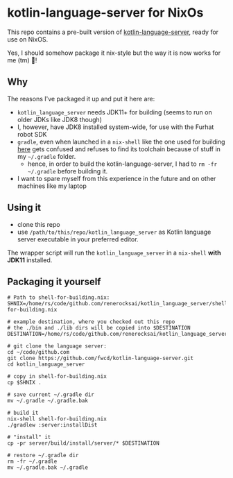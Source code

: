 # kotlin-language-server for NixOs

This repo contains a pre-built version of [kotlin-language-server](https://github.com/fwcd/kotlin-language-server),
ready for use on NixOS.

Yes, I should somehow package it nix-style but the way it is now works for me (tm) 🤠!

## Why

The reasons I've packaged it up and put it here are:

- `kotlin_language_server` needs JDK11+ for building (seems to run on older JDKs like JDK8 though)
- I, however, have JDK8 installed system-wide, for use with the Furhat robot SDK
- `gradle`, even when launched in a `nix-shell` like the one used for building [here](./shell-for-building.nix) gets
  confused and refuses to find its toolchain because of stuff in my `~/.gradle` folder.
  - hence, in order to build the kotlin-language-server, I had to `rm -fr ~/.gradle` before building it.
- I want to spare myself from this experience in the future and on other machines like my laptop

## Using it

- clone this repo
- use `/path/to/this/repo/kotlin_language_server` as Kotlin language server executable in your preferred editor.

The wrapper script will run the `kotlin_language_server` in a `nix-shell` **with JDK11** installed.

## Packaging it yourself

```console
# Path to shell-for-building.nix:
SHNIX=/home/rs/code/github.com/renerocksai/kotlin_language_server/shell-for-building.nix

# example destination, where you checked out this repo
# the ./bin and ./lib dirs will be copied into $DESTINATION
DESTINATION=/home/rs/code/github.com/renerocksai/kotlin_language_server

# git clone the language server:
cd ~/code/github.com
git clone https://github.com/fwcd/kotlin-language-server.git
cd kotlin_language_server

# copy in shell-for-building.nix
cp $SHNIX .

# save current ~/.gradle dir
mv ~/.gradle ~/.gradle.bak

# build it
nix-shell shell-for-building.nix
./gradlew :server:installDist

# "install" it
cp -pr server/build/install/server/* $DESTINATION

# restore ~/.gradle dir
rm -fr ~/.gradle
mv ~/.gradle.bak ~/.gradle
```
